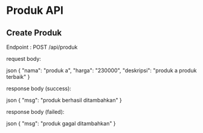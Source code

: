 # Produk API

## Create Produk

Endpoint : POST /api/produk

request body:

json
{
"nama": "produk a",
"harga": "230000",
"deskripsi": "produk a produk terbaik"
}

response body (success):

json
{
"msg": "produk berhasil ditambahkan"
}

response body (failed):

json
{
"msg": "produk gagal ditambahkan"
}